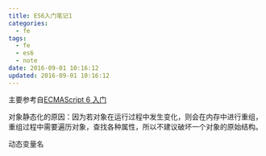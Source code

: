 ```yaml
---
title: ES6入门笔记1
categories:
  - fe
tags:
  - fe
  - es6
  - note
date: 2016-09-01 10:16:12
updated: 2016-09-01 10:16:12
---
```


主要参考自[ECMAScript 6 入门](http://es6.ruanyifeng.com/)

对象静态化的原因：因为若对象在运行过程中发生变化，则会在内存中进行重组，重组过程中需要遍历对象，查找各种属性，所以不建议破坏一个对象的原始结构。

动态变量名
```js


```
